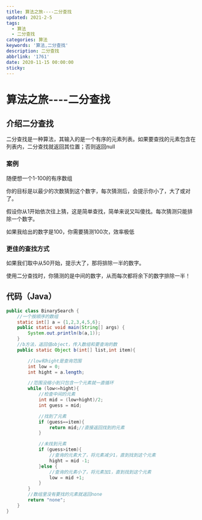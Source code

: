 ```yaml
---
title: 算法之旅----二分查找
updated: 2021-2-5
tags:
  - 算法
  - 二分查找
categories: 算法
keywords: '算法,二分查找'
description: 二分查找
abbrlink: '1761'
date: 2020-11-15 00:00:00
sticky:
---
```




# 算法之旅----二分查找

## 介绍二分查找
二分查找是一种算法，其输入的是一个有序的元素列表。如果要查找的元素包含在列表内，二分查找就返回其位置；否则返回null

### 案例
<!--more-->
随便想一个1-100的有序数组

你的目标是以最少的次数猜到这个数字，每次猜测后，会提示你小了，大了或对了。

假设你从1开始依次往上猜，这是简单查找，简单来说又叫傻找。每次猜测只能排除一个数字。

如果我给出的数字是100，你需要猜测100次，效率极低

### 更佳的查找方式

如果我们取中从50开始，提示大了，那将排除一半的数字。

使用二分查找时，你猜测的是中间的数字，从而每次都将余下的数字排除一半！

## 代码（Java）

```java
public class BinarySearch {
    //一个按顺序的数组
    static int[] a = {1,2,3,4,5,6};
    public static void main(String[] args) {
        System.out.println(b(a,1));
    }
    //b方法，返回值object，传入数组和要查询的数
    public static Object b(int[] list,int item){

        //low和hight是查询范围
        int low = 0;
        int hight = a.length;

        //范围没缩小到只包含一个元素就一直循环
        while (low<=hight){
            //检查中间的元素
            int mid = (low+hight)/2;
            int guess = mid;

            //找到了元素
            if (guess==item){
                return mid;//直接返回找到的元素
            }

            //未找到元素
            if (guess>item){
                //查询的元素大了，将元素减少1，直到找到这个元素
                hight = mid -1;
            }else {
                //查询的元素小了，将元素加1，直到找到这个元素
                low = mid +1;
            }
        }
        //数组里没有要找的元素就返回none
        return "none";
    }
}

```

